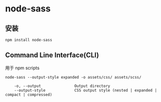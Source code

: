 # node-sass

## 安装

```node
npm install node-sass
```

## Command Line Interface(CLI)

用于 npm scripts

`node-sass --output-style expanded -o assets/css/ assets/scss/`

```node
    -o, --output               Output directory
    --output-style             CSS output style (nested | expanded | compact | compressed)
```
